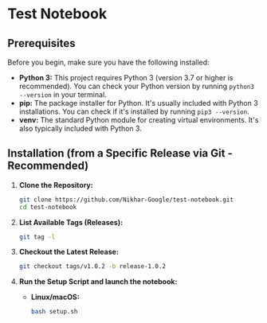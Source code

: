 # Test Notebook

## Prerequisites

Before you begin, make sure you have the following installed:

*   **Python 3:** This project requires Python 3 (version 3.7 or higher is recommended).  You can check your Python version by running `python3 --version` in your terminal.
*   **pip:** The package installer for Python. It's usually included with Python 3 installations. You can check if it's installed by running `pip3 --version`.
*   **venv:** The standard Python module for creating virtual environments. It's also typically included with Python 3.

## Installation (from a Specific Release via Git - Recommended)

1.  **Clone the Repository:**

    ```bash
    git clone https://github.com/Nikhar-Google/test-notebook.git
    cd test-notebook
    ```

2.  **List Available Tags (Releases):**

    ```bash
    git tag -l
    ```

3.  **Checkout the Latest Release:**


    ```bash
    git checkout tags/v1.0.2 -b release-1.0.2
    ```

4.  **Run the Setup Script and launch the notebook:**

    *   **Linux/macOS:**
        ```bash
        bash setup.sh
        ```
